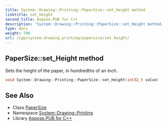 ```yaml
---
title: System::Drawing::Printing::PaperSize::set_Height method
linktitle: set_Height
second_title: Aspose.PUB for C++
description: 'System::Drawing::Printing::PaperSize::set_Height method. Sets the height of the paper, in hundredths of an inch in C++.'
type: docs
weight: 700
url: /cpp/system.drawing.printing/papersize/set_height/
---
```

## PaperSize::set_Height method


Sets the height of the paper, in hundredths of an inch.

```cpp
void System::Drawing::Printing::PaperSize::set_Height(int32_t value)
```


## See Also

* Class [PaperSize](../)
* Namespace [System::Drawing::Printing](../../)
* Library [Aspose.PUB for C++](../../../)
